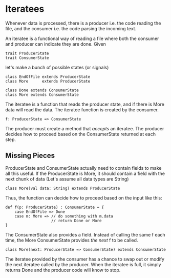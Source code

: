 # Iteratees #

Whenever data is processed, there is a producer i.e. the code reading the file, and the consumer i.e. the code parsing the incoming text.

An iteratee is a functional way of reading a file where both the consumer and producer can indicate they are done. Given

	trait ProducerState
	trait ConsumerState

let's make a bunch of possible states (or signals)

	class EndOfFile extends ProducerState
	class More 	    extends ProducerState

	class Done extends ConsumerState
	class More extends ConsumerState

The iteratee is a function that reads the producer state, and if there is More data will read the data. The iteratee function is created by the consumer.

	f: ProducerState => ConsumerState

The producer must create a method that _accepts_ an iteratee. The producer decides how to proceed based on the ConsumerState returned at each step.

## Missing Pieces ##

ProducerState and ConsumerState actually need to contain fields to make all this useful. If the ProducerState is More, it should contain a field with the next chunk of data (Let's assume all data types are String)

	class More(val data: String) extends ProducerState

Thus, the function can decide how to proceed based on the input like this:
	
	def f(p: ProducerState) : ConsumerState = {
		case EndOfFile => Done
		case m: More => // do something with m.data
					    // return Done or More
	}

The ConsumerState also provides a field. Instead of calling the same f each time, the More ConsumerState provides _the next_ f to be called. 
	
	class More(next: ProducerState => ConsumerState) extends ConsumerState

The iteratee provided by the consumer has a chance to swap out or modify the next iteratee called by the producer. When the iteratee is full, it simply returns Done and the producer code will know to stop.


